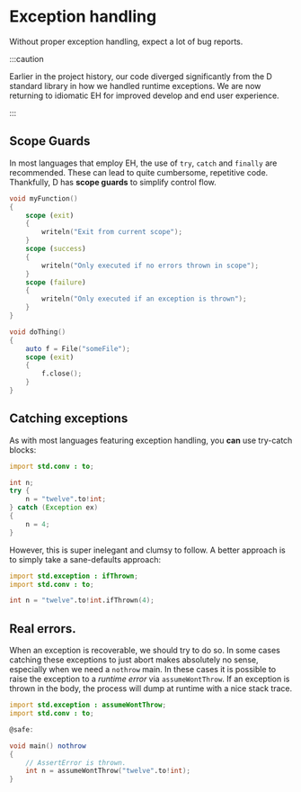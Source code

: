 # Exception handling

Without proper exception handling, expect a lot of bug reports.

:::caution

Earlier in the project history, our code diverged significantly from the D standard library in how we handled runtime exceptions.
We are now returning to idiomatic EH for improved develop and end user experience.

:::

## Scope Guards

In most languages that employ EH, the use of `try`, `catch` and `finally` are recommended. These can lead to quite cumbersome,
repetitive code. Thankfully, D has **scope guards** to simplify control flow.

```d
void myFunction()
{
    scope (exit)
    {
        writeln("Exit from current scope");
    }
    scope (success)
    {
        writeln("Only executed if no errors thrown in scope");
    }
    scope (failure)
    {
        writeln("Only executed if an exception is thrown");
    }
}
```

```d
void doThing()
{
    auto f = File("someFile");
    scope (exit)
    {
        f.close();
    }
}
```

## Catching exceptions

As with most languages featuring exception handling, you **can** use try-catch blocks:

```d
import std.conv : to;

int n;
try {
    n = "twelve".to!int;
} catch (Exception ex)
{
    n = 4;
}
```

However, this is super inelegant and clumsy to follow. A better approach is to simply take
a sane-defaults approach:

```d
import std.exception : ifThrown;
import std.conv : to;

int n = "twelve".to!int.ifThrown(4);
```

## Real errors.

When an exception is recoverable, we should try to do so. In some cases catching these exceptions
to just abort makes absolutely no sense, especially when we need a `nothrow` main. In these cases
it is possible to raise the exception to a *runtime error* via `assumeWontThrow`. If an exception
is thrown in the body, the process will dump at runtime with a nice stack trace.

```d
import std.exception : assumeWontThrow;
import std.conv : to;

@safe:

void main() nothrow
{
    // AssertError is thrown.
    int n = assumeWontThrow("twelve".to!int);
}
```